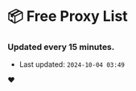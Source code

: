 # :package: Free Proxy List
### Updated every 15 minutes.

- Last updated: `2024-10-04 03:49`

:heart:
